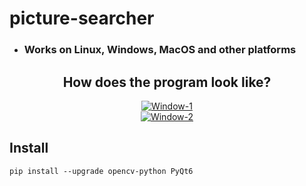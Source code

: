 # picture-searcher
* ### Works on Linux, Windows, MacOS and other platforms


<div align="center">
<h2>How does the program look like?</h2>
<a target="_blank" href="https://imageupload.io/ZgG6gbd5Iz9000W"><img src="https://imageupload.io/ib/XfQE7XR6sZx2jgv_1693409772.png" alt="Window-1"/></a><br>
<a target="_blank" href="https://imageupload.io/kMIX4JzPbrMUKBS"><img src="https://imageupload.io/ib/7Dhit7gnSnDKJ41_1693409773.png" alt="Window-2"/></a><br>
</div>


## Install
```
pip install --upgrade opencv-python PyQt6
```
